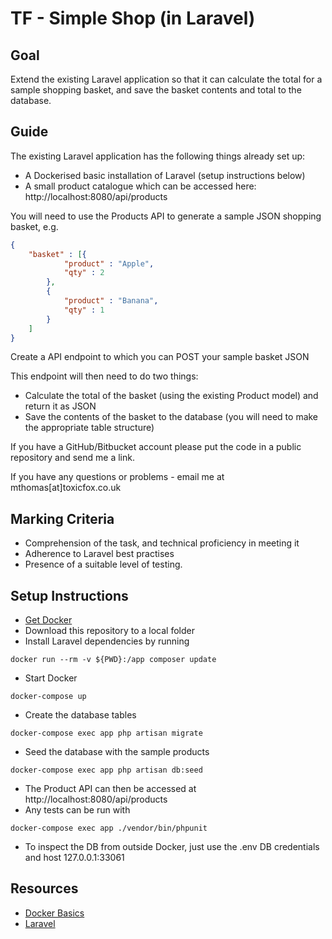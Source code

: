 # TF - Simple Shop (in Laravel)

## Goal
Extend the existing Laravel application so that it can calculate the total for a sample shopping basket, and save the basket contents and total to the database.

## Guide
The existing Laravel application has the following things already set up:
- A Dockerised basic installation of Laravel (setup instructions below)
- A small product catalogue which can be accessed here: http://localhost:8080/api/products

You will need to use the Products API to generate a sample JSON shopping basket, e.g.
```json
{
    "basket" : [{
            "product" : "Apple",
            "qty" : 2
        },
        {
            "product" : "Banana",
            "qty" : 1
        }
    ]
}
```

Create a API endpoint to which you can POST your sample basket JSON

This endpoint will then need to do two things:

- Calculate the total of the basket (using the existing Product model) and return it as JSON
- Save the contents of the basket to the database (you will need to make the appropriate table structure)

If you have a GitHub/Bitbucket account please put the code in a public repository and send me a link.

If you have any questions or problems - email me at mthomas[at]toxicfox.co.uk

## Marking Criteria

- Comprehension of the task, and technical proficiency in meeting it
- Adherence to Laravel best practises
- Presence of a suitable level of testing.

## Setup Instructions

- [Get Docker](https://www.docker.com/get-docker)
- Download this repository to a local folder
- Install Laravel dependencies by running
```
docker run --rm -v ${PWD}:/app composer update
```
- Start Docker
```
docker-compose up
```
- Create the database tables
```
docker-compose exec app php artisan migrate
```
- Seed the database with the sample products
```
docker-compose exec app php artisan db:seed
```
- The Product API can then be accessed at http://localhost:8080/api/products
- Any tests can be run with
```
docker-compose exec app ./vendor/bin/phpunit
```
- To inspect the DB from outside Docker, just use the .env DB credentials and host 127.0.0.1:33061

## Resources

- [Docker Basics](https://docs.docker.com/get-started/)
- [Laravel](https://laravel.com/docs/5.6)